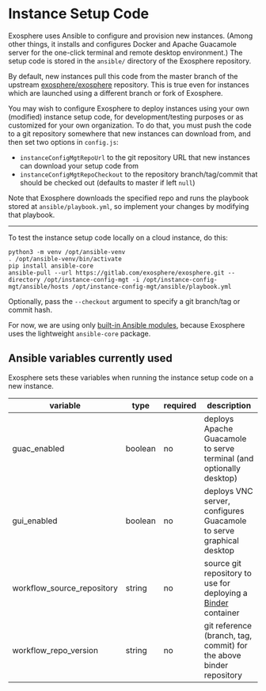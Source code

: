# Instance Setup Code

Exosphere uses Ansible to configure and provision new instances. (Among other things, it installs and configures Docker and Apache Guacamole server for the one-click terminal and remote desktop environment.) The setup code is stored in the `ansible/` directory of the Exosphere repository.

By default, new instances pull this code from the master branch of the upstream [exosphere/exosphere](https://gitlab.com/exosphere/exosphere/) repository. This is true even for instances which are launched using a different branch or fork of Exosphere.

You may wish to configure Exosphere to deploy instances using your own (modified) instance setup code, for development/testing purposes or as customized for your own organization. To do that, you must push the code to a git repository somewhere that new instances can download from, and then set two options in `config.js`:

- `instanceConfigMgtRepoUrl` to the git repository URL that new instances can download your setup code from
- `instanceConfigMgtRepoCheckout` to the repository branch/tag/commit that should be checked out (defaults to master if left `null`)

Note that Exosphere downloads the specified repo and runs the playbook stored at `ansible/playbook.yml`, so implement your changes by modifying that playbook.

---

To test the instance setup code locally on a cloud instance, do this:
```
python3 -m venv /opt/ansible-venv
. /opt/ansible-venv/bin/activate
pip install ansible-core
ansible-pull --url https://gitlab.com/exosphere/exosphere.git --directory /opt/instance-config-mgt -i /opt/instance-config-mgt/ansible/hosts /opt/instance-config-mgt/ansible/playbook.yml
```

Optionally, pass the `--checkout` argument to specify a git branch/tag or commit hash.

For now, we are using only [built-in Ansible modules](https://docs.ansible.com/ansible/latest/collections/ansible/builtin/#modules), because Exosphere uses the lightweight `ansible-core` package.

## Ansible variables currently used

Exosphere sets these variables when running the instance setup code on a new instance.

| variable                   | type    | required | description                                                                            |
|----------------------------|---------|----------|----------------------------------------------------------------------------------------|
| guac_enabled               | boolean | no       | deploys Apache Guacamole to serve terminal (and optionally desktop)                    |
| gui_enabled                | boolean | no       | deploys VNC server, configures Guacamole to serve graphical desktop                    |
| workflow_source_repository | string  | no       | source git repository to use for deploying a [Binder](https://mybinder.org/) container |
| workflow_repo_version      | string  | no       | git reference (branch, tag, commit) for the above binder repository                    |
